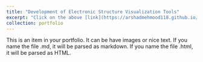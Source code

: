 ```yaml
---
title: "Development of Electronic Structure Visualization Tools"
excerpt: "Click on the above [link](https://arshadmehmood118.github.io/portfolio/portfolio-3/) to read about it. <br/><br/><img src='/images/Ultrafast.png'>"
collection: portfolio
---
```


This is an item in your portfolio. It can be have images or nice text. If you name the file .md, it will be parsed as markdown. If you name the file .html, it will be parsed as HTML.
